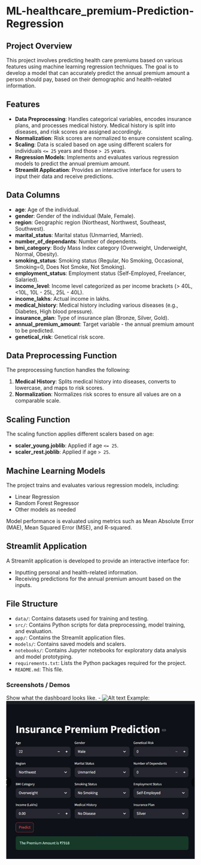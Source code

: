 
# ML-healthcare_premium-Prediction-Regression

## Project Overview

This project involves predicting health care premiums based on various features using machine learning regression techniques. The goal is to develop a model that can accurately predict the annual premium amount a person should pay, based on their demographic and health-related information.

## Features

- **Data Preprocessing**: Handles categorical variables, encodes insurance plans, and processes medical history. Medical history is split into diseases, and risk scores are assigned accordingly.
- **Normalization**: Risk scores are normalized to ensure consistent scaling.
- **Scaling**: Data is scaled based on age using different scalers for individuals `<= 25` years and those `> 25` years.
- **Regression Models**: Implements and evaluates various regression models to predict the annual premium amount.
- **Streamlit Application**: Provides an interactive interface for users to input their data and receive predictions.

## Data Columns

- **age**: Age of the individual.
- **gender**: Gender of the individual (Male, Female).
- **region**: Geographic region (Northeast, Northwest, Southeast, Southwest).
- **marital_status**: Marital status (Unmarried, Married).
- **number_of_dependants**: Number of dependents.
- **bmi_category**: Body Mass Index category (Overweight, Underweight, Normal, Obesity).
- **smoking_status**: Smoking status (Regular, No Smoking, Occasional, Smoking=0, Does Not Smoke, Not Smoking).
- **employment_status**: Employment status (Self-Employed, Freelancer, Salaried).
- **income_level**: Income level categorized as per income brackets (> 40L, <10L, 10L - 25L, 25L - 40L).
- **income_lakhs**: Actual income in lakhs.
- **medical_history**: Medical history including various diseases (e.g., Diabetes, High blood pressure).
- **insurance_plan**: Type of insurance plan (Bronze, Silver, Gold).
- **annual_premium_amount**: Target variable - the annual premium amount to be predicted.
- **genetical_risk**: Genetical risk score.

## Data Preprocessing Function

The preprocessing function handles the following:

1. **Medical History**: Splits medical history into diseases, converts to lowercase, and maps to risk scores.
2. **Normalization**: Normalizes risk scores to ensure all values are on a comparable scale.

## Scaling Function

The scaling function applies different scalers based on age:

- **scaler_young.joblib**: Applied if age `<= 25`.
- **scaler_rest.joblib**: Applied if age `> 25`.

## Machine Learning Models

The project trains and evaluates various regression models, including:

- Linear Regression
- Random Forest Regressor
- Other models as needed

Model performance is evaluated using metrics such as Mean Absolute Error (MAE), Mean Squared Error (MSE), and R-squared.

## Streamlit Application

A Streamlit application is developed to provide an interactive interface for:

- Inputting personal and health-related information.
- Receiving predictions for the annual premium amount based on the inputs.

## File Structure

- `data/`: Contains datasets used for training and testing.
- `src/`: Contains Python scripts for data preprocessing, model training, and evaluation.
- `app/`: Contains the Streamlit application files.
- `models/`: Contains saved models and scalers.
- `notebooks/`: Contains Jupyter notebooks for exploratory data analysis and model prototyping.
- `requirements.txt`: Lists the Python packages required for the project.
- `README.md`: This file.

### 	Screenshots / Demos
Show what the dashboard looks like. - ![Alt text](https://github.com/username/repo/assets/image.png)
Example: ![Dashboard Preview](https://github.com/patelreena2904/Healthcare_Premium_Prediction_Using_Python_And_ML/blob/main/Healthcare_Premium_Prediction_Using_Python_And_Ml.jpg.png)
